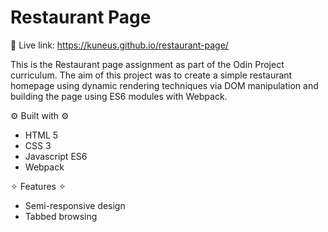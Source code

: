 # Restaurant Page

🔗 Live link: https://kuneus.github.io/restaurant-page/

This is the Restaurant page assignment as part of the Odin Project curriculum. The aim of this project was to create a simple restaurant homepage using dynamic rendering techniques via DOM manipulation and building the page using ES6 modules with Webpack.

⚙️ Built with ⚙️

- HTML 5
- CSS 3
- Javascript ES6
- Webpack

✧ Features ✧

- Semi-responsive design
- Tabbed browsing
